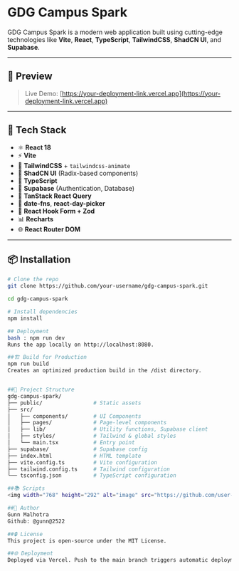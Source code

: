 #  GDG Campus Spark

GDG Campus Spark is a modern web application built using cutting-edge technologies like **Vite**, **React**, **TypeScript**, **TailwindCSS**, **ShadCN UI**, and **Supabase**.

---

## 📸 Preview

> Live Demo: [https://your-deployment-link.vercel.app](https://your-deployment-link.vercel.app)

---

## 🧰 Tech Stack

- ⚛️ **React 18**
- ⚡ **Vite**
- 💅 **TailwindCSS** + `tailwindcss-animate`
- 🧱 **ShadCN UI** (Radix-based components)
- 🧪 **TypeScript**
- 🔐 **Supabase** (Authentication, Database)
- 🔁 **TanStack React Query**
- 📆 **date-fns**, **react-day-picker**
- 🧰 **React Hook Form + Zod**
- 📊 **Recharts**
- 🌐 **React Router DOM**

---

## 📦 Installation

```bash
# Clone the repo
git clone https://github.com/your-username/gdg-campus-spark.git

cd gdg-campus-spark

# Install dependencies
npm install

## Deployment
bash : npm run dev
Runs the app locally on http://localhost:8080.

##🏗️ Build for Production
npm run build
Creates an optimized production build in the /dist directory.


##🌲 Project Structure
gdg-campus-spark/
├── public/                # Static assets
├── src/
│   ├── components/        # UI Components
│   ├── pages/             # Page-level components
│   ├── lib/               # Utility functions, Supabase client
│   ├── styles/            # Tailwind & global styles
│   └── main.tsx           # Entry point
├── supabase/              # Supabase config
├── index.html             # HTML template
├── vite.config.ts         # Vite configuration
├── tailwind.config.ts     # Tailwind configuration
└── tsconfig.json          # TypeScript configuration

##📚 Scripts
<img width="768" height="292" alt="image" src="https://github.com/user-attachments/assets/03b5b3e2-8b14-43fc-b016-9cbcdfd37de6" />

##👤 Author
Gunn Malhotra
Github: @gunn@2522

##🔒 License
This project is open-source under the MIT License.

##🌐 Deployment
Deployed via Vercel. Push to the main branch triggers automatic deployment. 
